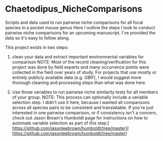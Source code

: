 # Chaetodipus_NicheComparisons
Scripts and data used to run pairwise niche comparisons for all focal species in a pocket mouse genus
Here I outline the steps I took to conduct pairwise niche comparisons for an upcoming manuscript. I've provided the data so it's easy to follow along. 

This project exists in two steps: 
1) clean your data and extract important environmental variables for comparison
   NOTE: Most of the record cleaning/verification for this project was done by field experts and many occurrence points were collected in the field over years of study. For projects that use mostly or entirely publicly available data (e.g. GBIF), I would suggest more thorough cleaning and processing steps than what was done here.
   
3) Use those variables to run pairwise niche similarity tests for all members of your group.
   NOTE: This process can optionally include a variable selection step. I didn't use it here, because I wanted all comparisons across all species pairs to be consistent and translatable. If you're just interested in one pairwise comparison, or if consistency isn't a concern, check out Jason Brown's Humboldt page for instructions on how to automate variable selection as part of this step:[ https://github.com/jasonleebrown/humboldt/tree/master]( https://github.com/jasonleebrown/humboldt/tree/master)
